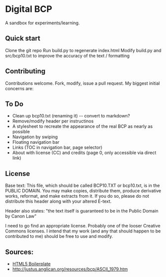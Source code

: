 # Digital BCP

A sandbox for experiments/learning.

## Quick start
Clone the git repo
Run build.py to regenerate index.html
Modify build.py and src/bcp10.txt to improve the accuracy of the text / formatting

## Contributing
Contributions welcome. Fork, modify, issue a pull request. My biggest initial concerns are:

## To Do
* Clean up bcp10.txt (renaming it) -- convert to markdown?
* Remove/modify header per instructinos
* A stylesheet to recreate the appearance of the real BCP as nearly as possible
* Navigation by swiping
* Floating navigation bar
* Links (TOC in navigation bar, page selector)
* About with license (CC) and credits (page 0, only accessible via direct link)

## License
Base text:
   This file, which should be called BCP10.TXT or bcp10.txt, is in the 
   PUBLIC DOMAIN.  You may make copies, distribute them, produce derivative 
   works, reformat, and make extracts from it.  If you do so, please do not 
   distribute this header along with your altered E-text.

Header also states: "the text itself is guaranteed to be in the Public Domain by Canon Law"

I need to go find an appropriate license. Probably one of the looser Creative Commons licenses. I intend that my work (and any that should happen to be contributed to me) should be free to use and modify.

## Sources:
* [HTML5 Boilerplate](http://html5boilerplate.com)
* http://justus.anglican.org/resources/bcp/ASCII_1979.htm
